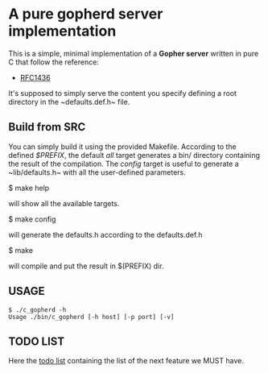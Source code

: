 A pure gopherd server implementation
===

This is a simple, minimal implementation of a **Gopher server** written in pure C that follow the reference:

* [RFC1436](https://tools.ietf.org/html/rfc1436)

It's supposed to simply serve the content you specify defining a root directory in the ~defaults.def.h~
file.

Build from SRC
---

You can simply build it using the provided Makefile.
According to the defined _$PREFIX_, the default _all_ target generates a bin/ directory containing the result
of the compilation.
The _config_ target is useful to generate a ~lib/defaults.h~ with all the user-defined parameters.


$ make help

will show all the available targets.

$ make config

will generate the defaults.h according to the defaults.def.h

$ make

will compile and put the result in $(PREFIX) dir.


USAGE
---

    $ ./c_gopherd -h
    Usage ./bin/c_gopherd [-h host] [-p port] [-v]

TODO LIST
---

Here the [todo list](TODO) containing the list of the next feature we MUST have.

